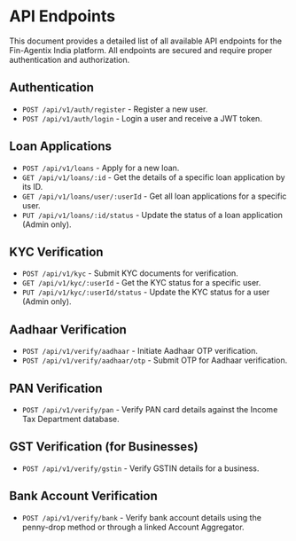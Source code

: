 # API Endpoints

This document provides a detailed list of all available API endpoints for the Fin-Agentix India platform. All endpoints are secured and require proper authentication and authorization.

## Authentication

*   `POST /api/v1/auth/register` - Register a new user.
*   `POST /api/v1/auth/login` - Login a user and receive a JWT token.

## Loan Applications

*   `POST /api/v1/loans` - Apply for a new loan.
*   `GET /api/v1/loans/:id` - Get the details of a specific loan application by its ID.
*   `GET /api/v1/loans/user/:userId` - Get all loan applications for a specific user.
*   `PUT /api/v1/loans/:id/status` - Update the status of a loan application (Admin only).

## KYC Verification

*   `POST /api/v1/kyc` - Submit KYC documents for verification.
*   `GET /api/v1/kyc/:userId` - Get the KYC status for a specific user.
*   `PUT /api/v1/kyc/:userId/status` - Update the KYC status for a user (Admin only).

## Aadhaar Verification

*   `POST /api/v1/verify/aadhaar` - Initiate Aadhaar OTP verification.
*   `POST /api/v1/verify/aadhaar/otp` - Submit OTP for Aadhaar verification.

## PAN Verification

*   `POST /api/v1/verify/pan` - Verify PAN card details against the Income Tax Department database.

## GST Verification (for Businesses)

*   `POST /api/v1/verify/gstin` - Verify GSTIN details for a business.

## Bank Account Verification

*   `POST /api/v1/verify/bank` - Verify bank account details using the penny-drop method or through a linked Account Aggregator.